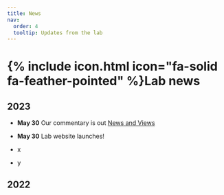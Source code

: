 ```yaml
---
title: News
nav:
  order: 4
  tooltip: Updates from the lab
---
```


# {% include icon.html icon="fa-solid fa-feather-pointed" %}Lab news


## 2023

- **May 30** Our commentary is out [News and Views](https://www.nature.com/articles/s41587-023-01797-6)
- **May 30** Lab website launches!


- x
- y

## 2022

<br>